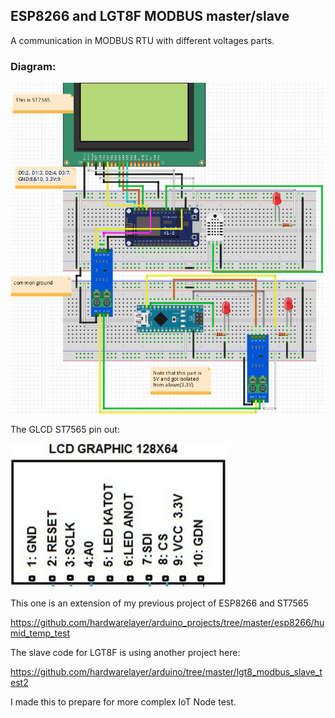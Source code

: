 ## ESP8266 and LGT8F MODBUS master/slave

A communication in MODBUS RTU with different voltages parts.

### Diagram:

![Diagram](diagram1.PNG)

The GLCD ST7565 pin out:

![ST7565](glcd_pinout.PNG)

This one is an extension of my previous project of ESP8266 and ST7565

https://github.com/hardwarelayer/arduino_projects/tree/master/esp8266/humid_temp_test

The slave code for LGT8F is using another project here:

https://github.com/hardwarelayer/arduino/tree/master/lgt8_modbus_slave_test2

I made this to prepare for more complex IoT Node test.